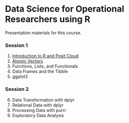 # Data Science for Operational Researchers using R
Presentation materials for this course.

### Session 1

1. [Introduction to R and Posit Cloud](https://github.com/JimDuggan/explore_or/blob/main/Courses/OR%20Society/slides/One%20Day%20Training/v2.0/01%20Session/01%20Introduction/pdf/R_01%20Introduction.pdf)
2. [Atomic Vectors](https://github.com/JimDuggan/explore_or/blob/main/Courses/OR%20Society/slides/One%20Day%20Training/v2.0/01%20Session/02%20Vectors/pdf/R_02%20Vectors.pdf)
3. Functions, Lists, and Functionals
4. Data Frames and the Tibble
5. ggplot2


### Session 2

6. Data Transformation with dplyr
7. Relational Data with dplyr
8. Processing Data with purrr
9. Exploratory Data Analysis
